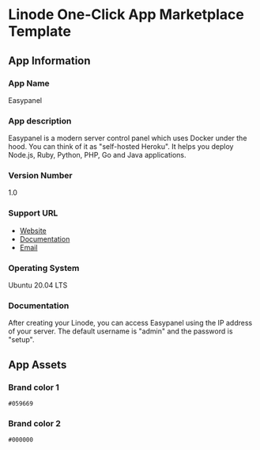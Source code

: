 # Linode One-Click App Marketplace Template

## App Information

### App Name

Easypanel

### App description

Easypanel is a modern server control panel which uses Docker under the hood. You can think of it as "self-hosted Heroku". It helps you deploy Node.js, Ruby, Python, PHP, Go and Java applications.

### Version Number

1.0

### Support URL

- [Website](https://easypanel.io)
- [Documentation](https://easypanel.io/docs)
- [Email](mailto:help@easypanel.io)

### Operating System

Ubuntu 20.04 LTS

### Documentation

After creating your Linode, you can access Easypanel using the IP address of your server. The default username is "admin" and the password is "setup".

## App Assets

### Brand color 1

`#059669`

### Brand color 2

`#000000`
